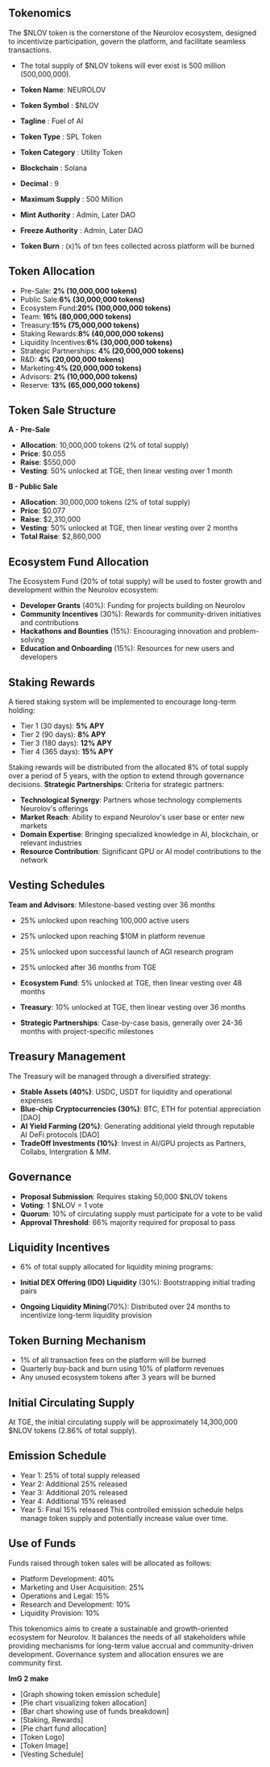 ## **Tokenomics**
The $NLOV token is the cornerstone of the Neurolov ecosystem, designed to incentivize participation, govern the platform, and facilitate seamless transactions. 

- The total supply of $NLOV tokens will ever exist is 500 million (500,000,000).

- **Token Name**: NEUROLOV 
- **Token Symbol** : $NLOV 
- **Tagline** : Fuel of AI
- **Token Type** : SPL Token
- **Token Category** : Utility Token
- **Blockchain** : Solana
- **Decimal** : 9 
- **Maximum Supply** : 500 Million 
- **Mint Authority** : Admin, Later DAO
- **Freeze Authority** : Admin, Later DAO
- **Token Burn** : (x)% of txn fees collected across platform will be burned

## **Token Allocation**
- Pre-Sale: **2% (10,000,000 tokens)**
- Public Sale:**6% (30,000,000 tokens)**
- Ecosystem Fund:**20% (100,000,000 tokens)**
- Team: **16% (80,000,000 tokens)**
- Treasury:**15% (75,000,000 tokens)**
- Staking Rewards:**8% (40,000,000 tokens)**
- Liquidity Incentives:**6% (30,000,000 tokens)**
- Strategic Partnerships: **4% (20,000,000 tokens)**
- R&D: **4% (20,000,000 tokens)**
- Marketing:**4% (20,000,000 tokens)**
- Advisors: **2% (10,000,000 tokens)**
- Reserve: **13% (65,000,000 tokens)**

## **Token Sale Structure**
**A - Pre-Sale**
   - **Allocation**: 10,000,000 tokens (2% of total supply)
   - **Price**: $0.055
   - **Raise**: $550,000
   - **Vesting**: 50% unlocked at TGE, then linear vesting over 1 month

**B - Public Sale**
   - **Allocation**: 30,000,000 tokens (2% of total supply)
   - **Price**: $0.077
   - **Raise**: $2,310,000
   - **Vesting**: 50% unlocked at TGE, then linear vesting over 2 months
   - **Total Raise**: $2,860,000

## **Ecosystem Fund Allocation**
The Ecosystem Fund (20% of total supply) will be used to foster growth and development within the Neurolov ecosystem:
- **Developer Grants** (40%): Funding for projects building on Neurolov
- **Community Incentives** (30%): Rewards for community-driven initiatives and contributions
- **Hackathons and Bounties** (15%): Encouraging innovation and problem-solving
- **Education and Onboarding** (15%): Resources for new users and developers

## **Staking Rewards**
A tiered staking system will be implemented to encourage long-term holding:
- Tier 1 (30 days): **5% APY**
- Tier 2 (90 days): **8% APY**
- Tier 3 (180 days): **12% APY**
- Tier 4 (365 days): **15% APY**

Staking rewards will be distributed from the allocated 8% of total supply over a period of 5 years, with the option to extend through governance decisions.
**Strategic Partnerships**: Criteria for strategic partners:
- **Technological Synergy**: Partners whose technology complements Neurolov's offerings
- **Market Reach**: Ability to expand Neurolov's user base or enter new markets
- **Domain Expertise**: Bringing specialized knowledge in AI, blockchain, or relevant industries
- **Resource Contribution**: Significant GPU or AI model contributions to the network

## **Vesting Schedules**
**Team and Advisors**: Milestone-based vesting over 36 months
- 25% unlocked upon reaching 100,000 active users
- 25% unlocked upon reaching $10M in platform revenue
- 25% unlocked upon successful launch of AGI research program
- 25% unlocked after 36 months from TGE

- **Ecosystem Fund**: 5% unlocked at TGE, then linear vesting over 48 months
- **Treasury**: 10% unlocked at TGE, then linear vesting over 36 months
- **Strategic Partnerships**: Case-by-case basis, generally over 24-36 months with project-specific milestones

## **Treasury Management**
The Treasury will be managed through a diversified strategy:
- **Stable Assets (40%)**: USDC, USDT for liquidity and operational expenses
- **Blue-chip Cryptocurrencies (30%)**: BTC, ETH for potential appreciation [DAO]
- **AI Yield Farming (20%)**: Generating additional yield through reputable AI DeFi protocols [DAO]
- **TradeOff Investments (10%)**: Invest in AI/GPU projects as Partners, Collabs, Intergration & MM. 

## **Governance**
- **Proposal Submission**: Requires staking 50,000 $NLOV tokens
- **Voting**: 1 $NLOV = 1 vote
- **Quorum**: 10% of circulating supply must participate for a vote to be valid
- **Approval Threshold**: 66% majority required for proposal to pass

## **Liquidity Incentives**
- 6% of total supply allocated for liquidity mining programs:

- **Initial DEX Offering (IDO) Liquidity** (30%): Bootstrapping initial trading pairs
- **Ongoing Liquidity Mining**(70%): Distributed over 24 months to incentivize long-term liquidity provision

## **Token Burning Mechanism**
- 1% of all transaction fees on the platform will be burned
- Quarterly buy-back and burn using 10% of platform revenues
- Any unused ecosystem tokens after 3 years will be burned

## **Initial Circulating Supply**
At TGE, the initial circulating supply will be approximately 14,300,000 $NLOV tokens (2.86% of total supply).

## **Emission Schedule**
- Year 1: 25% of total supply released
- Year 2: Additional 25% released
- Year 3: Additional 20% released
- Year 4: Additional 15% released
- Year 5: Final 15% released
This controlled emission schedule helps manage token supply and potentially increase value over time.

## **Use of Funds**
Funds raised through token sales will be allocated as follows:
- Platform Development: 40%
- Marketing and User Acquisition: 25%
- Operations and Legal: 15%
- Research and Development: 10%
- Liquidity Provision: 10%


This tokenomics aims to create a sustainable and growth-oriented ecosystem for Neurolov. It balances the needs of all stakeholders while providing mechanisms for long-term value accrual and community-driven development. Governance system and allocation ensures we are community first. 

**ImG 2 make**

- [Graph showing token emission schedule]
- [Pie chart visualizing token allocation]
- [Bar chart showing use of funds breakdown]
- [Staking, Rewards] 
- [Pie chart fund allocation]
- [Token Logo] 
- [Token Image] 
- [Vesting Schedule] 
